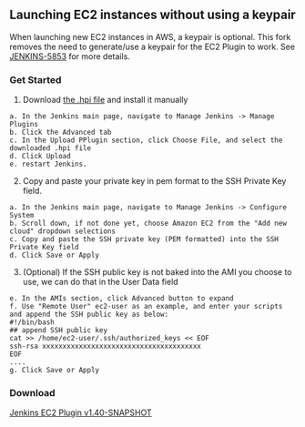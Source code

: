 ## Launching EC2 instances without using a keypair

When launching new EC2 instances in AWS, a keypair is optional. This fork removes the need to generate/use a keypair for the EC2 Plugin to work.
See [JENKINS-5853](https://issues.jenkins-ci.org/browse/JENKINS-5853) for more details.

### Get Started

1. Download [the .hpi file](#Download) and install it manually 

  ```install plugin
  a. In the Jenkins main page, navigate to Manage Jenkins -> Manage Plugins
  b. Click the Advanced tab
  c. In the Upload PPlugin section, click Choose File, and select the downloaded .hpi file
  d. Click Upload
  e. restart Jenkins.
  ```

2. Copy and paste your private key in pem format to the SSH Private Key field. 

  ```ssh private key
  a. In the Jenkins main page, navigate to Manage Jenkins -> Configure System
  b. Scroll down, if not done yet, choose Amazon EC2 from the "Add new cloud" dropdown selections
  c. Copy and paste the SSH private key (PEM formatted) into the SSH Private Key field
  d. Click Save or Apply
  ```

3. (Optional) If the SSH public key is not baked into the AMI you choose to use, we can do that in the User Data field

  ```ssh public key
  e. In the AMIs section, click Advanced button to expand
  f. Use "Remote User" ec2-user as an example, and enter your scripts and append the SSH public key as below:
  #!/bin/bash
  ## append SSH public key
  cat >> /home/ec2-user/.ssh/authorized_keys << EOF
  ssh-rsa xxxxxxxxxxxxxxxxxxxxxxxxxxxxxxxxxxxxxxx
  EOF
  ....
  g. Click Save or Apply
  ```

### Download

[Jenkins EC2 Plugin v1.40-SNAPSHOT](ec2-v1.40.hpi)

